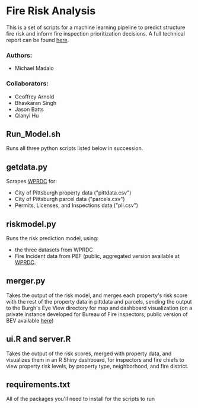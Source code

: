 # Fire Risk Analysis
This is a set of scripts for a machine learning pipeline to predict structure fire risk and inform fire inspection prioritization decisions. A full technical report can be found [here](michaelmadaio.com/Metro21_FireRisk_FinalReport.pdf).

### Authors: 
* Michael Madaio
  
### Collaborators:
* Geoffrey Arnold
* Bhavkaran Singh
* Jason Batts
* Qianyi Hu

## Run_Model.sh
Runs all three python scripts listed below in succession.

## getdata.py

Scrapes [WPRDC](wprdc.org) for:
* City of Pittsburgh property data ("pittdata.csv")
* City of Pittsburgh parcel data ("parcels.csv")
* Permits, Licenses, and Inspections data ("pli.csv")

## riskmodel.py

Runs the risk prediction model, using:
* the three datasets from WPRDC
* Fire Incident data from PBF (public, aggregated version available at [WPRDC](https://data.wprdc.org/dataset/fire-incidents-in-city-of-pittsburgh).

## merger.py

Takes the output of the risk model, and merges each property's risk score with the rest of the property data in pittdata and parcels, sending the output to the Burgh's Eye View directory for map and dashboard visualization (on a private instance developed for Bureau of Fire inspectors; public version of BEV available [here](https://pittsburghpa.shinyapps.io/BurghsEyeView/?_inputs_&basemap_select=%22OpenStreetMap.Mapnik%22&circumstances_select=null&crash_select=null&dept_select=null&dow_select=null&filter_select=%22%22&fire_desc_select=null&funcarea_select=null&heatVision=0&hier=null&map_bounds=%7B%22north%22%3A40.6035267998859%2C%22east%22%3A-79.5238494873047%2C%22south%22%3A40.290001686076%2C%22west%22%3A-80.4027557373047%7D&map_center=%7B%22lng%22%3A-79.9629625321102%2C%22lat%22%3A40.4467468302211%7D&map_zoom=11&navTab=%22Points%22&offense_select=null&origin_select=null&report_select=%22311%20Requests%22&req.type=null&result_select=null&search=%22%22&status_type=null&times=%5B0%2C24%5D&toggle311=true&toggleArrests=true&toggleBlotter=true&toggleCitations=true&toggleCproj=true&toggleCrashes=false&toggleFires=true&toggleViolations=true&violation_select=null))

## ui.R and server.R

Takes the output of the risk scores, merged with property data, and visualizes them in an R Shiny dashboard, for inspectors and fire chiefs to view property risk levels, by property type, neighborhood, and fire district.

## requirements.txt

All of the packages you'll need to install for the scripts to run
